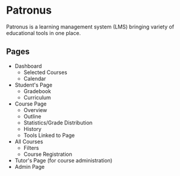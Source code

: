 # Patronus
Patronus is a learning management system (LMS) bringing variety of educational tools in one place.

## Pages
* Dashboard
  * Selected Courses
  * Calendar
* Student's Page
  * Gradebook
  * Curriculum
* Course Page
  * Overview
  * Outline
  * Statistics/Grade Distribution
  * History
  * Tools Linked to Page
* All Courses
  * Filters
  * Course Registration
* Tutor's Page (for course administration)
* Admin Page
